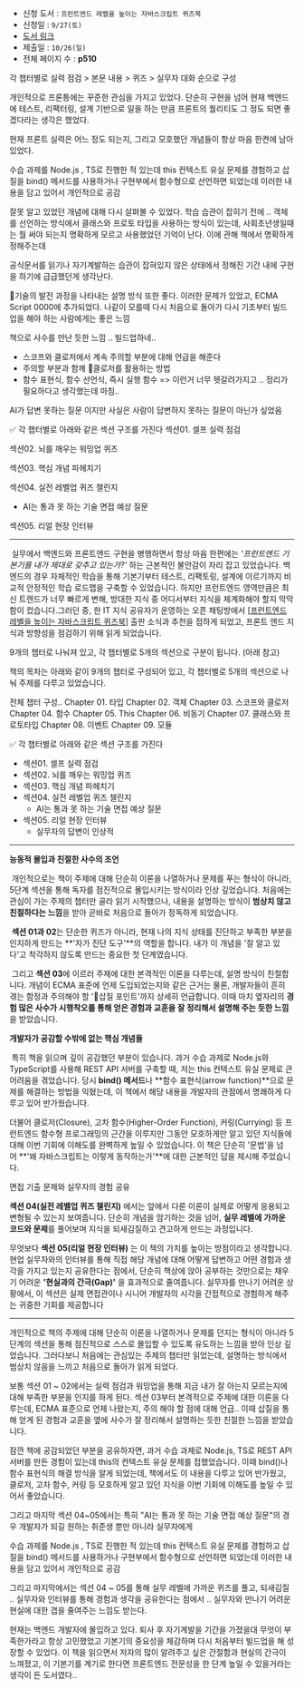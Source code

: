 - 신청 도서 : `프런트엔드 레벨을 높이는 자바스크립트 퀴즈북`
- 신청일 : `9/27(토)`
- [도서 링크](https://www.hanbit.co.kr/store/books/look.php?p_code=B3370388504&type=book) 
- 제출일 : `10/26(일)`
- 전체 페이지 수 : **p510**


각 챕터별로 실력 점검 > 본문 내용 > 퀴즈 > 실무자 대화 순으로 구성 

개인적으로 프론틍에는 꾸준한 관심을 가지고 있었다. 단순히 구현을 넘어 현재 백엔드에 테스트, 리팩터링, 설계 기반으로 일을 하는 만큼 프론트의 퀄리티도 그 정도 되면 좋겠다라는 생각은 했었다. 

현재 프론트 실력은 어느 정도 되는지, 그리고 모호했던 개념들이 항상 마음 한켠에 남아 있었다. 

수습 과제를 Node.js , TS로 진행한 적 있는데 this 컨텍스트 유실 문제를 경험하고 삽질을 bind() 메서드를 사용하거나 구현부에서 함수형으로 선언하면 되었는데 이러한 내용을 담고 있어서 개인적으로 공감 

잘못 알고 있었던 개념에 대해 다시 살펴볼 수 있었다. 학습 습관이 잡히기 전에 .. 
객체를 선언하는 방식에서 클래스와 프로토 타입을 사용하는 방식이 있는데, 사회초년생일때는 뭘 써야 되는지 명확하게 모르고 사용했었던 기억이 난다. 이에 관해 책에서 명확하게 정해주는데

공식문서를 읽기나 자기계발하는 습관이 잡혀있지 않은 상태에서 정해진 기간 내에 구현을 하기에 급급했던게 생각난다.

기술의 발전 과정을 나타내는 설명 방식 또한 좋다. 
이러한 문제가 있었고, ECMA Script 0000에 추가되었다.
나같이 모를때 다시 처음으로 돌아가 다시 기초부터 빌드업을 해야 하는 사람에게는 좋은 느낌

책으로 사수를 만난 듯한 느낌 .. 
빌드업하네..
- 스코프와 클로저에서 계속 주의할 부분에 대해 언급을 해준다
- 주의할 부분과 함께 클로저를 활용하는 방법 
- 함수 표현식, 함수 선언식, 즉시 실행 함수 => 이런거 너무 헷갈려가지고 .. 정리가 필요하다고 생각했는데 마침.. 

AI가 답변 못하는 질문 이지만 사실은 사람이 답변하지 못하는 질문이 아닌가 싶었음 


✅ 각 챕터별로 아래와 같은 섹션 구조를 가진다
섹션01. 셀프 실력 점검

섹션02. 뇌를 깨우는 워밍업 퀴즈 

섹션03. 핵심 개념 파헤치기

섹션04. 실전 레벨업 퀴즈 챌린지 
- AI는 통과 못 하는 기술 면접 예상 질문

섹션05. 리얼 현장 인터뷰

---

 실무에서 백엔드와 프론트엔드 구현을 병행하면서 항상 마음 한편에는 _'프런트엔드 기본기를 내가 제대로 갖추고 있는가?'_ 하는 근본적인 불안감이 자리 잡고 있었습니다. 백엔드의 경우 자체적인 학습을 통해 기본기부터 테스트, 리팩토링, 설계에 이르기까지 비교적 안정적인 학습 로드맵을 구축할 수 있었습니다. 하지만 프런트엔드 영역만큼은 최신 트렌드가 너무 빠르게 변해, 방대한 지식 중 어디서부터 지식을 체계화해야 할지 막막함이 컸습니다.그러던 중, 한 IT 지식 공유자가 운영하는 오픈 채팅방에서 [[프런트엔드 레벨을 높이는 자바스크립트 퀴즈북](https://www.hanbit.co.kr/store/books/look.php?p_code=B3370388504)] 출판 소식과 추천을 접하게 되었고, 프론트 엔드 지식과 방향성을 점검하기 위해 읽게 되었습니다.

9개의 챕터로 나눠져 있고, 각 챕터별로 5개의 섹션으로 구분이 됩니다. (아래 참고)


책의 목차는 아래와 같이 9개의 챕터로 구성되어 있고, 각 챕터별로 5개의 섹션으로 나눠 주제를 다루고 있었습니다.

전체 챕터 구성..
Chapter 01. 타입 
Chapter 02. 객체 
Chapter 03. 스코프와 클로저
Chapter 04. 함수
Chapter 05. This
Chapter 06. 비동기 
Chapter 07. 클래스와 프로토타입 
Chapter 08. 이벤트 
Chapter 09. 모듈

✅ 각 챕터별로 아래와 같은 섹션 구조를 가진다
- 섹션01. 셀프 실력 점검
- 섹션02. 뇌를 깨우는 워밍업 퀴즈 
- 섹션03. 핵심 개념 파헤치기
- 섹션04. 실전 레벨업 퀴즈 챌린지 
	- AI는 통과 못 하는 기술 면접 예상 질문
- 섹션05. 리얼 현장 인터뷰
	- 실무자의 답변이 인상적
---

**능동적 몰입과 친절한 사수의 조언**

 개인적으로는 책이 주제에 대해 단순히 이론을 나열하거나 문제를 푸는 형식이 아니라, 5단계 섹션을 통해 독자를 점진적으로 몰입시키는 방식이라 인상 깊었습니다. 처음에는 관심이 가는 주제의 챕터만 골라 읽기 시작했으나, 내용을 설명하는 방식이 **범상치 않고 친절하다는 느낌**을 받아 곧바로 처음으로 돌아가 정독하게 되었습니다.  
  
 **섹션 01과 02**는 단순한 퀴즈가 아니라, 현재 나의 지식 상태를 진단하고 부족한 부분을 인지하게 만드는 **'자가 진단 도구'**의 역할을 합니다. 내가 이 개념을 '잘 알고 있다'고 착각하지 않도록 만드는 중요한 첫 단계였습니다.  
  
 그리고 **섹션 03**에 이르러 주제에 대한 본격적인 이론을 다루는데, 설명 방식이 친절합니다. 개념이 ECMA 표준에 언제 도입되었는지와 같은 근거는 물론, 개발자들이 흔히 겪는 함정과 주의해야 할 '🪏삽질 포인트'까지 상세히 언급합니다. 이때 마치 옆자리의 **경험 많은 사수가 시행착오를 통해 얻은 경험과 교훈을 잘 정리해서 설명해 주는 듯한 느낌**을 받았습니다.

  
**개발자가 공감할 수밖에 없는 핵심 개념들**

 특히 책을 읽으며 깊이 공감했던 부분이 있습니다. 과거 수습 과제로 Node.js와 TypeScript를 사용해 REST API 서버를 구축할 때, 저는 this 컨텍스트 유실 문제로 큰 어려움을 겪었습니다. 당시 **bind() 메서드**나 **함수 표현식(arrow function)**으로 문제를 해결하는 방법을 익혔는데, 이 책에서 해당 내용을 개발자의 관점에서 명쾌하게 다루고 있어 반가웠습니다.

더불어 클로저(Closure), 고차 함수(Higher-Order Function), 커링(Currying) 등 프런트엔드 함수형 프로그래밍의 근간을 이루지만 그동안 모호하게만 알고 있던 지식들에 대해 이번 기회에 이해도를 완벽하게 높일 수 있었습니다. 이 책은 단순히 '문법'을 넘어 **'왜 자바스크립트는 이렇게 동작하는가'**에 대한 근본적인 답을 제시해 주었습니다.


면접 기출 문제와 실무자의 경험 공유 

**섹션 04(실전 레벨업 퀴즈 챌린지)** 에서는 앞에서 다룬 이론이 실제로 어떻게 응용되고 변형될 수 있는지 보여줍니다. 단순히 개념을 암기하는 것을 넘어, **실무 레벨에 가까운 코드와  문제**를 풀어보며 지식을 되새김질하고 견고하게 만드는 과정입니다.

무엇보다 **섹션 05(리얼 현장 인터뷰)** 는 이 책의 가치를 높이는 방점이라고 생각합니다. 현업 실무자와의 인터뷰를 통해 직접 해당 개념에 대해 어떻게 답변하고 어떤 경험과 생각을 가지고 있는지 공유한다는 점에서, 단순히 책상에 앉아 공부하는 것만으로는 채우기 어려운 **'현실과의 간극(Gap)'** 을 효과적으로 줄여줍니다. 실무자를 만나기 어려운 상황에서, 이 섹션은 실제 면접관이나 시니어 개발자의 시각을 간접적으로 경험하게 해주는 귀중한 기회를 제공합니다

---

 개인적으로 책의 주제에 대해 단순히 이론을 나열하거나 문제를 던지는 형식이 아니라 5단계의 섹션을 통해 점진적으로 스스로 몰입할 수 있도록 유도하는 느낌을 받아 인상 깊었습니다. 그러다보니 처음에는 관심있는 주제의 챕터만 읽었는데, 설명하는 방식에서 범상치 않음을 느끼고 처음으로 돌아가 읽게 되었다. 

  보통 섹션 01 ~ 02에서는 실력 점검과 워밍업을 통해 지금 내가 잘 아는지 모르는지에 대해 부족한 부분을 인지를 하게 된다. 섹션 03부터 본격적으로 주제에 대한 이론을 다루는데,  ECMA 표준으로 언제 나왔는지, 주의 해야 할 점에 대해 언급.. 이때 삽질을 통해 얻게 된 경험과 교훈을 옆에 사수가 잘 정리해서 설명하는 듯한 친절한 느낌을 받았습니다. 
  
  잠깐 책에 공감되었던 부분을 공유하자면, 과거 수습 과제로 Node.js, TS로 REST API 서버를 만든 경험이 있는데 this의 컨텍스트 유실 문제를 접했었습니다. 이때 bind()나 함수 표현식의 해결 방식을 알게 되었는데, 책에서도 이 내용을 다루고 있어 반가웠고, 클로저, 고차 함수, 커링 등 모호하게 알고 있던 지식을 이번 기회에 이해도를 높일 수 있어서 좋았습니다.
  
   
 그리고 마지막 섹션 04~05에서는 
  특히 "AI는 통과 못 하는 기술 면접 예상 질문"의 경우 개발자가 되길 원하는 취준생 뿐만 아니라 실무자에게 
  

수습 과제를 Node.js , TS로 진행한 적 있는데 this 컨텍스트 유실 문제를 경험하고 삽질을 bind() 메서드를 사용하거나 구현부에서 함수형으로 선언하면 되었는데 이러한 내용을 담고 있어서 개인적으로 공감 

그리고 마지막에서는 섹션 04 ~ 05를 통해 실무 레벨에 가까운 퀴즈를 풀고, 되새김질 .. 실무자와 인터뷰를 통해 경험과 생각을 공유한다는 점에서 .. 실무자와 만나기 어려운 현실에 대한 갭을 줄여주는 느낌도 받는다. 


현재는 백엔드 개발자에 몰입하고 있다. 퇴사 후 자기계발을 기간을 가졌을대 무엇이 부족한가라고 항상 고민했었고 기본기의 중요성을 체감하며 다시 처음부터 빌드업을 해 성장할 수 있었다. 이 책을 읽으면서 저자의 많이 알려주고 싶은 간절함과 현실의 간극이 느껴졌고, 이 기본기를 계기로 한다면 프론트엔드 전문성을 한 단계 높일 수 있을거라는 생각이 든 도서였다..


